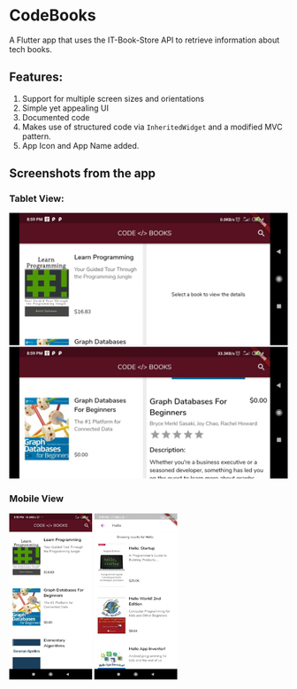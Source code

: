 # CodeBooks

A Flutter app that uses the IT-Book-Store API to retrieve information about tech books.

## Features:
1. Support for multiple screen sizes and orientations
2. Simple yet appealing UI
3. Documented code
4. Makes use of structured code via `InheritedWidget` and a modified MVC pattern.
5. App Icon and App Name added.

## Screenshots from the app

### Tablet View:
<img src="https://github.com/harshadmanglani/codebooks_app/blob/master/screenshots/1.jpeg">
<img src="https://github.com/harshadmanglani/codebooks_app/blob/master/screenshots/4.jpeg">

### Mobile View
<img src="https://github.com/harshadmanglani/codebooks_app/blob/master/screenshots/2.jpeg" height = "300" width = "150">
<img src="https://github.com/harshadmanglani/codebooks_app/blob/master/screenshots/3.jpeg" height = "300" width = "150">
